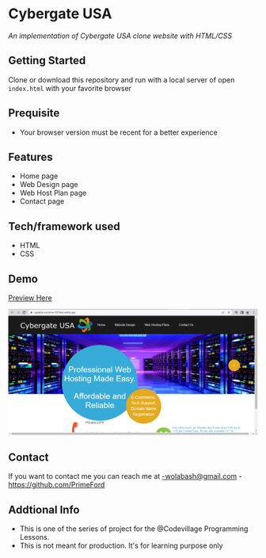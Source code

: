 # Cybergate USA
*An implementation of Cybergate USA clone website with HTML/CSS*

## Getting Started
Clone or download this repository and run with a local server of open `index.html` with your favorite browser

## Prequisite
- Your browser version must be recent for a better experience

## Features
- Home page
- Web Design page
- Web Host Plan page
- Contact page

## Tech/framework used
- HTML
- CSS

## Demo
[Preview Here](https://rawcdn.githack.com/https:/raw.githubusercontent.com/PrimeFord/web-page/main/index.html)

![screenshot](/media/snip.png)
## Contact
If you want to contact me you can reach me at
-wolabash@gmail.com
-https://github.com/PrimeFord

## Addtional Info
- This is one of the series of project for the @Codevillage Programming Lessons.
- This is not meant for production. It's for learning purpose only